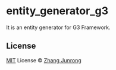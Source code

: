 # entity_generator_g3

It is an entity generator for G3 Framework.

## License

[MIT](./LICENSE) License © [Zhang Junrong](https://github.com/Avitori73)
